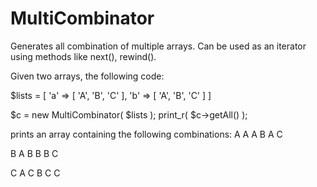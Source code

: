 # MultiCombinator
Generates all combination of multiple arrays.
Can be used as an iterator using methods like next(), rewind().

Given two arrays, the following code:

$lists = [
  'a' => [ 'A', 'B', 'C' ],
  'b' => [ 'A', 'B', 'C' ]
]

$c = new MultiCombinator( $lists );
print_r( $c->getAll() );


prints an array containing the following combinations:
A A
A B
A C

B A
B B
B C

C A
C B
C C
